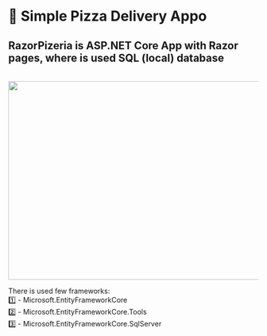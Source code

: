 # 🍕 Simple Pizza Delivery Appo 

## RazorPizeria is ASP.NET Core App with Razor pages, where is used SQL (local) database
<br/>
<img src="https://user-images.githubusercontent.com/94634373/194706014-3b420a50-05bd-4802-99c8-836baf1f509c.png" width="700" height="400">

There is used few frameworks:
<br/>
1️⃣ - Microsoft.EntityFrameworkCore
<br/>
2️⃣ - Microsoft.EntityFrameworkCore.Tools
<br/>
3️⃣ - Microsoft.EntityFrameworkCore.SqlServer
